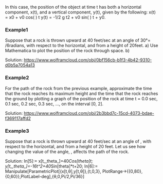 In this case, the position of the object at time t has both a horizontal component, x(t), and a vertical component, y(t), given by the following:
x(t) = x0 + v0 cos( ) t
y(t) = -1/2 g t2 + v0 sin( ) t + y0.


### Example1
Suppose that a rock is thrown upward at 40 feet/sec at an angle of 30°= /6radians, with respect to the horizontal, and from a height of 20feet.
a) Use Mathematica to plot the position of the rock through space.
b) 

Solution:
https://www.wolframcloud.com/obj/0bf156cb-b1f3-4b42-9310-d0b5a7054a13



### Example2
For the path of the rock from the previous example, approximate the time that the rock reaches its maximum height and the time that the rock reaches the ground by plotting a graph of the position of the rock at time t = 0.0 sec, 0.1 sec, 0.2 sec, 0.3 sec, ..., on the interval [0, 2].

Solution:
https://www.wolframcloud.com/obj/2b3bbd7c-15cd-4073-bdae-f369117affd2

### Example3
Suppose that a rock is thrown upward at 40 feet/sec at an angle of , with respect to the horizontal, and from a height of 20 feet. Let us see how changing the value of the angle,     , affects the path of the rock.

Solution:
In[5]:= x[t_,theta_]=40*Cos[theta]*t;
y[t_,theta_]=-16*t^2+40*Sin[theta]*t+20;
In[6]:= Manipulate[ParametricPlot[{x[t,θ],y[t,θ]},{t,0,3}, PlotRange->{{0,80},{0,60}},PlotLabel-deg],{θ,0,Pi/2,Pi/36}]
